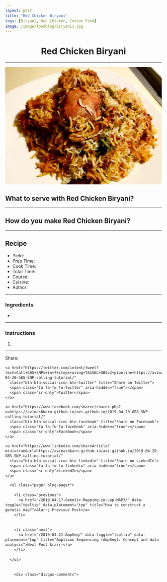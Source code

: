 ```yaml
---
layout: post
title: "Red Chicken Biryani"
tags: [Biryani, Red Chicken, Indian Food]
image: /image/foodblog/biryani1.jpg
---
```


<center><h1> Red Chicken Biryani </h1> </center>
<hr>
<center><img src="/image/foodblog/biryani1.jpg"> </center>

<h2> What to serve with Red Chicken Biryani?</h2>

<hr>

<h2> How do you make Red Chicken Biryani?</h2>

<hr>

<h2> Recipe </h2>

<ul>
  <li> Yield: </li>
  <li> Prep Time: </li>
  <li> Cook Time: </li>
  <li> Total Time:  </li>
  <li> Course:  </li>
  <li> Cuisine: </li>
  <li> Author:  </li>
</ul>
<hr>

<h3> Ingredients </h3>

<ul>
  <li>  </li>
</ul>
<hr>

<h3> Instructions </h3>

<ol>
  <li>  </li>
</ol>
<hr>





<!--- Sharing ----------------------------------->
<section id = "social-share-section">
  <span class="sr-only">Share: </span>

  
  <!--- Share on Twitter -->
    <a href="https://twitter.com/intent/tweet?text=Call+GBS+SNPs+in+7+steps+using+TASSEL+GBSv2+pipeline+https://avinashkarn.github.io/avi.github.io/2019-04-20-GBS-SNP-calling-tutorial/"
      class="btn btn-social-icon btn-twitter" title="Share on Twitter">
      <span class="fa fa-fw fa-twitter" aria-hidden="true"></span>
      <span class="sr-only">Twitter</span>
    </a>
  

  
  <!--- Share on Facebook -->
    <a href="https://www.facebook.com/sharer/sharer.php?u=https://avinashkarn.github.io/avi.github.io/2019-04-20-GBS-SNP-calling-tutorial/"
      class="btn btn-social-icon btn-facebook" title="Share on Facebook">
      <span class="fa fa-fw fa-facebook" aria-hidden="true"></span>
      <span class="sr-only">Facebook</span>
    </a>
  

  

  
  <!--- Share on LinkedIn -->
    <a href="https://www.linkedin.com/shareArticle?mini=true&url=https://avinashkarn.github.io/avi.github.io/2019-04-20-GBS-SNP-calling-tutorial/"
      class="btn btn-social-icon btn-linkedin" title="Share on LinkedIn">
      <span class="fa fa-fw fa-linkedin" aria-hidden="true"></span>
      <span class="sr-only">LinkedIn</span>
    </a>
  

</section>


      

      <ul class="pager blog-pager">
        
        <li class="previous">
          <a href="/2019-04-17-Genetic-Mapping-in-Lep-MAP3/" data-toggle="tooltip" data-placement="top" title="How to construct a genetic map?">&larr; Previous Post</a>
        </li>
        
        
        <li class="next">
          <a href="/2019-04-21-AmpSeq/" data-toggle="tooltip" data-placement="top" title="Amplicon Sequencing (AmpSeq): Concept and data analysis">Next Post &rarr;</a>
        </li>
        
      </ul>

      
        <div class="disqus-comments">
          
<div class="comments">
    <div id="disqus_thread"></div>
    <script type="text/javascript">
        var disqus_shortname = 'avikarn';
            var url_parts = window.location.href.split("?");
            url_parts = url_parts[0].split("#");
            disqus_url = url_parts[0];
            disqus_url = disqus_url.replace(/(\/)*$/, "/");
            disqus_url = disqus_url.replace(/https:\/\//, "http:\/\/");
            if (disqus_url.substr(-9) == "projects/") {
                disqus_url = disqus_url.substr(0, disqus_url.length - 1);
            }

        (function() {
            var dsq = document.createElement('script'); dsq.type = 'text/javascript'; dsq.async = true;
            dsq.src = '//' + disqus_shortname + '.disqus.com/embed.js';
            (document.getElementsByTagName('head')[0] || document.getElementsByTagName('body')[0]).appendChild(dsq);
        })();
    </script>
    <noscript>Please enable JavaScript to view the <a href="https://disqus.com/?ref_noscript">comments powered by Disqus.</a></noscript>
</div>

        </div>
      
    </div>
  </div>
</div>
